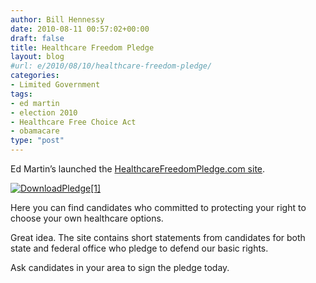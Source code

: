 ```yaml
---
author: Bill Hennessy
date: 2010-08-11 00:57:02+00:00
draft: false
title: Healthcare Freedom Pledge
layout: blog
#url: e/2010/08/10/healthcare-freedom-pledge/
categories:
- Limited Government
tags:
- ed martin
- election 2010
- Healthcare Free Choice Act
- obamacare
type: "post"
---
```


Ed Martin’s launched the [HealthcareFreedomPledge.com site](https://healthcarefreedompledge.com/).

 

[![DownloadPledge[1]](https://hennessysview.com/wp-content/uploads/2010/08/DownloadPledge1.png)
](https://healthcarefreedompledge.com/wp-content/uploads/2010/08/DownloadPledge.png)

 

Here you can find candidates who committed to protecting your right to choose your own healthcare options. 

 

Great idea. The site contains short statements from candidates for both state and federal office who pledge to defend our basic rights.

 

Ask candidates in your area to sign the pledge today. 
